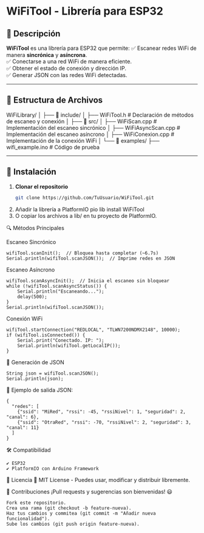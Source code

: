 # WiFiTool - Librería para ESP32

## 📌 Descripción
**WiFiTool** es una librería para ESP32 que permite:
✅ Escanear redes WiFi de manera **sincrónica** y **asíncrona**.  
✅ Conectarse a una red WiFi de manera eficiente.  
✅ Obtener el estado de conexión y dirección IP.  
✅ Generar JSON con las redes WiFi detectadas.

---

## 📂 Estructura de Archivos
WiFiLibrary/ 
│ ├── 📂 include/ 
│ ├── WiFiTool.h # Declaración de métodos de escaneo y conexión 
│ ├── 📂 src/ 
│ ├── WiFiScan.cpp # Implementación del escaneo sincrónico 
│ ├── WiFiAsyncScan.cpp # Implementación del escaneo asíncrono 
│ ├── WiFiConexion.cpp # Implementación de la conexión WiFi 
│ └── 📂 examples/ 
├── wifi_example.ino # Código de prueba

---

## 🚀 Instalación
1. **Clonar el repositorio**  
   ```sh
   git clone https://github.com/TuUsuario/WiFiTool.git
2. Añadir la librería a PlatformIO
    pio lib install WiFiTool
2. O copiar los archivos a lib/ en tu proyecto de PlatformIO.

🔍 Métodos Principales

Escaneo Sincrónico

    wifiTool.scanInit();  // Bloquea hasta completar (~6.7s)
    Serial.println(wifiTool.scanJSON());  // Imprime redes en JSON

Escaneo Asíncrono

    wifiTool.scanAsyncInit();  // Inicia el escaneo sin bloquear
    while (!wifiTool.scanAsyncStatus()) {
        Serial.println("Escaneando...");
        delay(500);
    }
    Serial.println(wifiTool.scanJSON());

Conexión WiFi

    wifiTool.startConnection("REDLOCAL", "TLWN7200NDMX2148", 10000);
    if (wifiTool.isConnected()) {
        Serial.print("Conectado. IP: ");
        Serial.println(wifiTool.getLocalIP());
    }


📜 Generación de JSON

    String json = wifiTool.scanJSON();
    Serial.println(json);


📌 Ejemplo de salida JSON:

    {
      "redes": [
        {"ssid": "MiRed", "rssi": -45, "rssiNivel": 1, "seguridad": 2, "canal": 6},
        {"ssid": "OtraRed", "rssi": -70, "rssiNivel": 2, "seguridad": 3, "canal": 11}
      ]
    }


🛠️ Compatibilidad

    ✔ ESP32
    ✔ PlatformIO con Arduino Framework

📝 Licencia
    📄 MIT License - Puedes usar, modificar y distribuir libremente.


📌 Contribuciones
    ¡Pull requests y sugerencias son bienvenidas! 😃

    Fork este repositorio.
    Crea una rama (git checkout -b feature-nueva).
    Haz tus cambios y commitea (git commit -m "Añadir nueva funcionalidad").
    Sube los cambios (git push origin feature-nueva).

